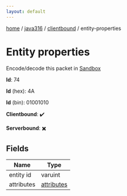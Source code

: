 ```yaml
---
layout: default
---
```


[home](/)  /  [java316](/protocol/java316)  /  [clientbound](/protocol/java316/clientbound)  /  entity-properties

# Entity properties

Encode/decode this packet in [Sandbox](../../../sandbox/java316#Clientbound.EntityProperties)

**Id**: 74

**Id** (hex): 4A

**Id** (bin): 01001010

**Clientbound**: ✔️

**Serverbound**: ✖️

## Fields

Name | Type
---|---
entity id | varuint
attributes | [attributes](/protocol/java316/arrays)
